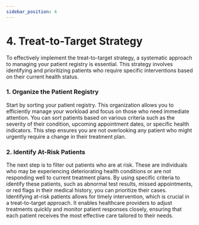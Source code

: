 ```yaml
---
sidebar_position: 4
---
```


# 4. Treat-to-Target Strategy

To effectively implement the treat-to-target strategy, a systematic approach to managing your patient registry is essential. This strategy involves identifying and prioritizing patients who require specific interventions based on their current health status.

### 1. Organize the Patient Registry
Start by sorting your patient registry. This organization allows you to efficiently manage your workload and focus on those who need immediate attention. You can sort patients based on various criteria such as the severity of their condition, upcoming appointment dates, or specific health indicators. This step ensures you are not overlooking any patient who might urgently require a change in their treatment plan.

### 2. Identify At-Risk Patients
The next step is to filter out patients who are at risk. These are individuals who may be experiencing deteriorating health conditions or are not responding well to current treatment plans. By using specific criteria to identify these patients, such as abnormal test results, missed appointments, or red flags in their medical history, you can prioritize their cases. Identifying at-risk patients allows for timely intervention, which is crucial in a treat-to-target approach. It enables healthcare providers to adjust treatments quickly and monitor patient responses closely, ensuring that each patient receives the most effective care tailored to their needs.
